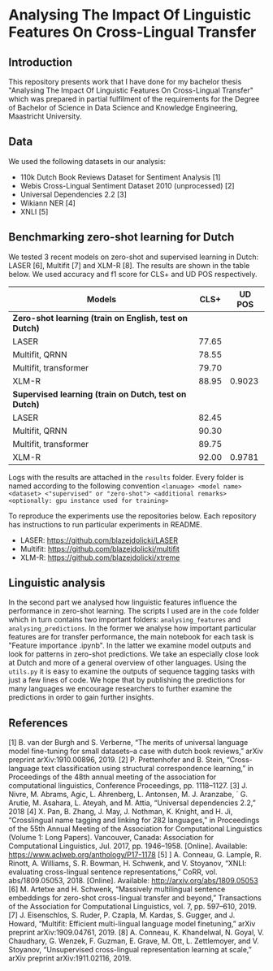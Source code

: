 # Analysing The Impact Of Linguistic Features On Cross-Lingual Transfer
## Introduction
This repository presents work that I have done for my bachelor thesis "Analysing The Impact Of Linguistic Features On Cross-Lingual Transfer" which was prepared in partial fulfilment of the requirements for the Degree of Bachelor of Science in Data Science and Knowledge Engineering, Maastricht University. 

## Data
We used the following datasets in our analysis: 
* 110k Dutch Book Reviews Dataset for Sentiment Analysis [1]
* Webis Cross-Lingual Sentiment Dataset 2010 (unprocessed) [2]
* Universal Dependencies 2.2 [3]
* Wikiann NER [4]
* XNLI [5]   

## Benchmarking zero-shot learning for Dutch
We tested 3 recent models on zero-shot and supervised learning in Dutch: LASER [6], Multifit [7] and XLM-R [8]. The results are shown in the table below. We used accuracy and f1 score for CLS+ and UD POS respectively.

| Models      | CLS+        | UD POS |
| ----------- | ----------- | ----------- 
| **Zero-shot learning (train on English, test on Dutch)** |
| LASER      | 77.65       ||
| Multifit, QRNN   | 78.55        ||
| Multifit, transformer      | 79.70       ||
| XLM-R   | 88.95        |0.9023 |
| **Supervised learning (train on Dutch, test on Dutch)** |
| LASER      | 82.45       ||
| Multifit, QRNN   | 90.30        ||
| Multifit, transformer      | 89.75       ||
| XLM-R   | 92.00        | 0.9781 ||

Logs with the results are attached in the `results` folder. Every folder is named according to the following convention `<lanuage> <model name> <dataset> <"supervised" or "zero-shot"> <additional remarks> <optionally: gpu instance used for training>`

To reproduce the experiments use the repositories below. Each repository has instructions to run particular experiments in README.
* LASER: https://github.com/blazejdolicki/LASER
* Multifit: https://github.com/blazejdolicki/multifit
* XLM-R: https://github.com/blazejdolicki/xtreme

## Linguistic analysis
In the second part we analysed how linguistic features influence the performance in zero-shot learning. The scripts I used are in the `code` folder which in turn contains two important folders: `analysing_features` and `analysing_predictions`. 
In the former we analyse how important particular features are for transfer performance, the main notebook for each task is "Feature importance <task>.ipynb". In the latter we examine model outputs and look for patterns in zero-shot predictions. We take an especially close look at Dutch and more of a general overview of other languages. Using the `utils.py` it is easy to examine the outputs of sequence tagging tasks with just a few lines of code. We hope that by publishing the predictions for many languages we encourage researchers to further examine the predictions in order to gain further insights.

## References
[1] B. van der Burgh and S. Verberne, “The merits of universal language
model fine-tuning for small datasets–a case with dutch book reviews,”
arXiv preprint arXiv:1910.00896, 2019.
[2] P. Prettenhofer and B. Stein, “Cross-language text classification using
structural correspondence learning,” in Proceedings of the 48th annual
meeting of the association for computational linguistics, Conference
Proceedings, pp. 1118–1127.
[3] J. Nivre, M. Abrams, Agic, L. Ahrenberg, L. Antonsen, M. J. Aranzabe, ´
G. Arutie, M. Asahara, L. Ateyah, and M. Attia, “Universal dependencies 2.2,” 2018
[4] X. Pan, B. Zhang, J. May, J. Nothman, K. Knight, and H. Ji, “Crosslingual name tagging and linking for 282 languages,” in Proceedings
of the 55th Annual Meeting of the Association for Computational
Linguistics (Volume 1: Long Papers). Vancouver, Canada: Association
for Computational Linguistics, Jul. 2017, pp. 1946–1958. [Online].
Available: https://www.aclweb.org/anthology/P17-1178
[5] ] A. Conneau, G. Lample, R. Rinott, A. Williams, S. R. Bowman,
H. Schwenk, and V. Stoyanov, “XNLI: evaluating cross-lingual sentence
representations,” CoRR, vol. abs/1809.05053, 2018. [Online]. Available:
http://arxiv.org/abs/1809.05053
[6] M. Artetxe and H. Schwenk, “Massively multilingual sentence embeddings for zero-shot cross-lingual transfer and beyond,” Transactions of
the Association for Computational Linguistics, vol. 7, pp. 597–610, 2019.
[7] J. Eisenschlos, S. Ruder, P. Czapla, M. Kardas, S. Gugger, and
J. Howard, “Multifit: Efficient multi-lingual language model finetuning,” arXiv preprint arXiv:1909.04761, 2019.
[8] A. Conneau, K. Khandelwal, N. Goyal, V. Chaudhary, G. Wenzek, F. Guzman, E. Grave, M. Ott, L. Zettlemoyer, and V. Stoyanov, “Unsupervised cross-lingual representation learning at scale,” arXiv preprint arXiv:1911.02116, 2019.
